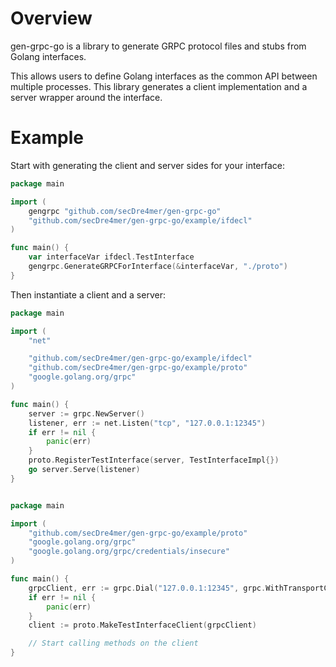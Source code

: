 # Overview

gen-grpc-go is a library to generate GRPC protocol files and stubs from Golang interfaces.

This allows users to define Golang interfaces as the common API between multiple processes. This library
generates a client implementation and a server wrapper around the interface.

# Example

Start with generating the client and server sides for your interface:

```go
package main

import (
    gengrpc "github.com/secDre4mer/gen-grpc-go"
    "github.com/secDre4mer/gen-grpc-go/example/ifdecl"
)

func main() {
    var interfaceVar ifdecl.TestInterface
    gengrpc.GenerateGRPCForInterface(&interfaceVar, "./proto")
}
```

Then instantiate a client and a server:

```go
package main

import (
	"net"

	"github.com/secDre4mer/gen-grpc-go/example/ifdecl"
	"github.com/secDre4mer/gen-grpc-go/example/proto"
	"google.golang.org/grpc"
)

func main() {
	server := grpc.NewServer()
	listener, err := net.Listen("tcp", "127.0.0.1:12345")
	if err != nil {
		panic(err)
	}
	proto.RegisterTestInterface(server, TestInterfaceImpl{})
	go server.Serve(listener)
}
```

```go

package main

import (
	"github.com/secDre4mer/gen-grpc-go/example/proto"
	"google.golang.org/grpc"
	"google.golang.org/grpc/credentials/insecure"
)

func main() {
	grpcClient, err := grpc.Dial("127.0.0.1:12345", grpc.WithTransportCredentials(insecure.NewCredentials()))
	if err != nil {
		panic(err)
	}
	client := proto.MakeTestInterfaceClient(grpcClient)

	// Start calling methods on the client
}
```